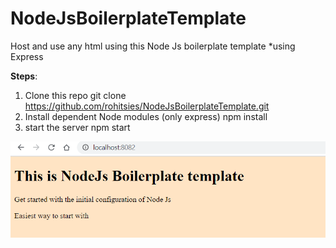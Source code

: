 # NodeJsBoilerplateTemplate
Host and use any html using this Node Js boilerplate template
*using Express

<b>Steps</b>:
1. Clone this repo 
   git clone https://github.com/rohitsies/NodeJsBoilerplateTemplate.git
2. Install dependent Node modules (only express)
   npm install
3. start the server
   npm start

![Alt text](/Screenshot.PNG?raw=true "Screenshot")
